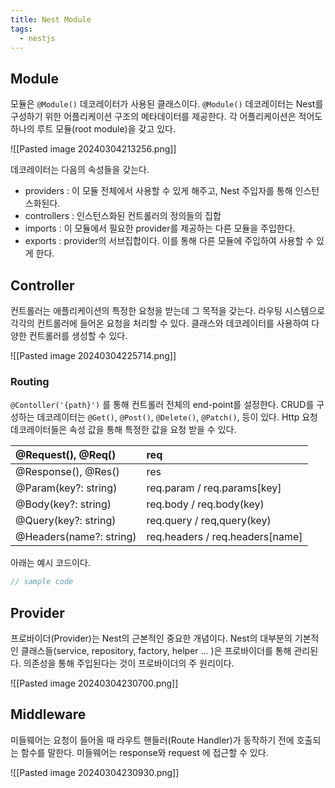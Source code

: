 ```yaml
---
title: Nest Module
tags:
  - nestjs
---
```

## Module

모듈은 `@Module()` 데코레이터가 사용된 클래스이다. `@Module()` 데코레이터는 Nest를 구성하기 위한 어플리케이션 구조의 메타데이터를 제공한다. 각 어플리케이션은 적어도 하나의 루트 모듈(root module)을 갖고 있다. 

![[Pasted image 20240304213256.png]]

데코레이터는 다음의 속성들을 갖는다.

- providers : 이 모듈 전체에서 사용할 수 있게 해주고, Nest 주입자를 통해 인스턴스화된다.
- controllers : 인스턴스화된 컨트롤러의 정의들의 집합
- imports : 이 모듈에서 필요한 provider를 제공하는 다른 모듈을 주입한다.
- exports : provider의 서브집합이다. 이를 통해 다른 모듈에 주입하여 사용할 수 있게 한다.

## Controller

컨트롤러는 애플리케이션의 특정한 요청을 받는데 그 목적을 갖는다. 라우팅 시스템으로 각각의 컨트롤러에 들어온 요청을 처리할 수 있다. 클래스와 데코레이터를 사용하여 다양한 컨트롤러를 생성할 수 있다. 

![[Pasted image 20240304225714.png]]

### Routing

`@Contoller('{path}')` 를 통해 컨트롤러 전체의 end-point를 설정한다. CRUD를 구성하는 데코레이터는 `@Get()`, `@Post()`, `@Delete()`, `@Patch()`, 등이 있다. Http 요청 데코레이터들은 속성 값을 통해 특정한 값을 요청 받을 수 있다. 

| @Request(), @Req()      | req                             |
|:----------------------- |:------------------------------- |
| @Response(), @Res()     | res                             |
| @Param(key?: string)    | req.param / req.params[key]     |
| @Body(key?: string)     | req.body / req.body(key)        |
| @Query(key?: string)    | req.query / req,query(key)      |
| @Headers(name?: string) | req.headers / req.headers[name] |

아래는 예시 코드이다.

```ts
// sample code
```

## Provider

프로바이더(Provider)는 Nest의 근본적인 중요한 개념이다. Nest의 대부분의 기본적인 클래스들(service, repository, factory, helper ... )은 프로바이더를 통해 관리된다. 의존성을 통해 주입된다는 것이 프로바이더의 주 원리이다.

![[Pasted image 20240304230700.png]]

## Middleware

미들웨어는 요청이 들어올 때 라우트 핸들러(Route Handler)가 동작하기 전에 호출되는 함수를 말한다. 미들웨어는 response와 request 에 접근할 수 있다.

![[Pasted image 20240304230930.png]]